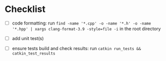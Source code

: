 # Checklist

- [ ] code formatting: run `find -name '*.cpp' -o -name '*.h' -o -name '*.hpp' | xargs clang-format-3.9 -style=file -i` in the root directory

- [ ] add unit test(s)

- [ ] ensure tests build and check results: run `catkin run_tests && catkin_test_results`

